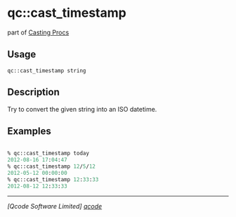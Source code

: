 qc::cast_timestamp
==================

part of [Casting Procs](../qc/wiki/CastPage)

Usage
-----
`qc::cast_timestamp string`

Description
-----------
Try to convert the given string into an ISO datetime.

Examples
--------
```tcl

% qc::cast_timestamp today
2012-08-16 17:04:47
% qc::cast_timestamp 12/5/12
2012-05-12 00:00:00
% qc::cast_timestamp 12:33:33 
2012-08-12 12:33:33
```

----------------------------------
*[Qcode Software Limited] [qcode]*

[qcode]: http://www.qcode.co.uk "Qcode Software"